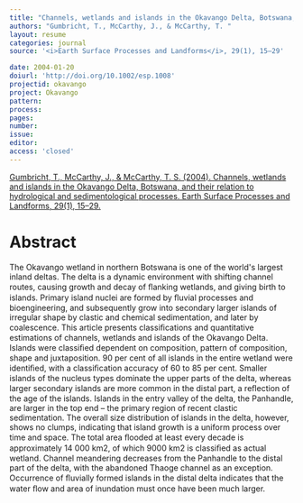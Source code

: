 ```yaml
---
title: "Channels, wetlands and islands in the Okavango Delta, Botswana, and their relation to hydrological and sedimentological processes."
authors: "Gumbricht, T., McCarthy, J., & McCarthy, T. "
layout: resume
categories: journal
source: '<i>Earth Surface Processes and Landforms</i>, 29(1), 15–29'

date: 2004-01-20
doiurl: 'http://doi.org/10.1002/esp.1008'
projectid: okavango
project: Okavango
pattern:
process:
pages:
number:
issue:
editor:
access: 'closed'
---
```


[Gumbricht, T., McCarthy, J., & McCarthy, T. S. (2004). Channels, wetlands and islands in the Okavango Delta, Botswana, and their relation to hydrological and sedimentological processes. Earth Surface Processes and Landforms, 29(1), 15–29.](http://doi.org/10.1002/esp.1008)

<h1 class='foot-description'>Abstract</h1>

The Okavango wetland in northern Botswana is one of the world's largest inland deltas. The delta is a dynamic environment with shifting channel routes, causing growth and decay of ﬂanking wetlands, and giving birth to islands. Primary island nuclei are formed by ﬂuvial processes and bioengineering, and subsequently grow into secondary larger islands of irregular shape by clastic and chemical sedimentation, and later by coalescence. This article presents classiﬁcations and quantitative estimations of channels, wetlands and islands of the Okavango Delta. Islands were classiﬁed dependent on composition, pattern of composition, shape and juxtaposition. 90 per cent of all islands in the entire wetland were identiﬁed, with a classiﬁcation accuracy of 60 to 85 per cent. Smaller islands of the nucleus types dominate the upper parts of the delta, whereas larger secondary islands are more common in the distal part, a reﬂection of the age of the islands. Islands in the entry valley of the delta, the Panhandle, are larger in the top end – the primary region of recent clastic sedimentation. The overall size distribution of islands in the delta, however, shows no clumps, indicating that island growth is a uniform process over time and space. The total area ﬂooded at least every decade is approximately 14 000 km2, of which 9000 km2 is classiﬁed as actual wetland. Channel meandering decreases from the Panhandle to the distal part of the delta, with the abandoned Thaoge channel as an exception. Occurrence of ﬂuvially formed islands in the distal delta indicates that the water ﬂow and area of inundation must once have been much larger.
